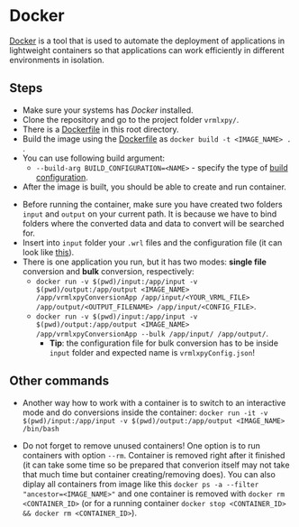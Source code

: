 # Docker

[Docker](https://www.docker.com/) is a tool that is used to automate the deployment of applications in lightweight containers so that applications can work efficiently in different environments in isolation.

## Steps

- Make sure your systems has *Docker* installed.
- Clone the repository and go to the project folder ```vrmlxpy/```.
- There is a [Dockerfile](../Dockerfile) in this root directory.
- Build the image using the [Dockerfile](../Dockerfile) as ```docker build -t <IMAGE_NAME> .``` .
- You can use following build argument:
    - ```--build-arg BUILD_CONFIGURATION=<NAME>``` - specify the type of [build configuration](../README.md#build).
- After the image is built, you should be able to create and run container.
<!-- Empty line here -->
- Before running the container, make sure you have created two folders ```input``` and ```output``` on your current path. It is because we have to bind folders where the converted data and data to convert will be searched for.
- Insert into ```input``` folder your ```.wrl``` files and the configuration file (it can look like [this](../vrmlxpyConfig.json.example)).
- There is one application you run, but it has two modes: **single file** conversion and **bulk** conversion, respectively:
    - ```docker run -v $(pwd)/input:/app/input -v $(pwd)/output:/app/output <IMAGE_NAME> /app/vrmlxpyConversionApp /app/input/<YOUR_VRML_FILE> /app/output/<OUTPUT_FILENAME> /app/input/<CONFIG_FILE>```.
    <!-- Empty line here -->
    - ```docker run -v $(pwd)/input:/app/input -v $(pwd)/output:/app/output <IMAGE_NAME> /app/vrmlxpyConversionApp --bulk /app/input/ /app/output/```.
        - **Tip**: the configuration file for bulk conversion has to be inside ```input``` folder and expected name is ```vrmlxpyConfig.json```!
## Other commands

- Another way how to work with a container is to switch to an interactive mode and do conversions inside the container: ```docker run -it -v $(pwd)/input:/app/input -v $(pwd)/output:/app/output <IMAGE_NAME> /bin/bash```

- Do not forget to remove unused containers! One option is to run containers with option ```--rm```. Container is removed right after it finished (it can take some time so be prepared that converion itself may not take that much time but container creating/removing does). You can also diplay all containers from image like this ```docker ps -a --filter "ancestor=<IMAGE_NAME>"``` and one container is removed with ```docker rm <CONTAINER_ID>``` (or for a running container ```docker stop <CONTAINER_ID> && docker rm <CONTAINER_ID>```).
